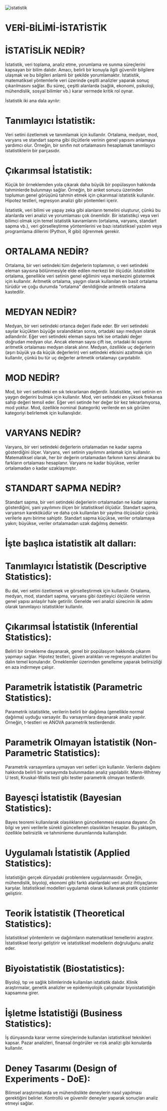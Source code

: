 ![istatistik](https://github.com/user-attachments/assets/bde02147-e46a-4534-8b99-e83e87a7af0c)
# VERİ-BİLİMİ-İSTATİSTİK

# İSTATİSLİK NEDİR?
İstatistik, veri toplama, analiz etme, yorumlama ve sunma süreçlerini kapsayan bir bilim dalıdır. Amacı, belirli bir konuyla ilgili güvenilir bilgilere ulaşmak ve bu bilgileri anlamlı bir şekilde yorumlamaktır. İstatistik, matematiksel yöntemlerle veri üzerinde çeşitli analizler yaparak sonuç çıkarılmasını sağlar. Bu süreç, çeşitli alanlarda (sağlık, ekonomi, psikoloji, mühendislik, sosyal bilimler vb.) karar vermede kritik rol oynar.

İstatistik iki ana dala ayrılır:

# Tanımlayıcı İstatistik: 
Veri setini özetlemek ve tanımlamak için kullanılır. Ortalama, medyan, mod, varyans ve standart sapma gibi ölçütlerle verinin genel yapısını anlamaya yardımcı olur. Örneğin, bir sınıfın not ortalamasını hesaplamak tanımlayıcı istatistiklerin bir parçasıdır.

# Çıkarımsal İstatistik: 
Küçük bir örneklemden yola çıkarak daha büyük bir popülasyon hakkında tahminlerde bulunmayı sağlar. Örneğin, bir anket sonucu üzerinden toplumun genel görüşünü tahmin etmek için çıkarımsal istatistik kullanılır. Hipotez testleri, regresyon analizi gibi yöntemleri içerir.

İstatistik, veri bilimi ve yapay zeka gibi alanların temelini oluşturur, çünkü bu alanlarda veri analizi ve yorumlaması çok önemlidir. Bir istatistikçi veya veri bilimci olmak için temel istatistik kavramlarını (ortalama, varyans, standart sapma vb.), veri görselleştirme yöntemlerini ve bazı istatistiksel yazılım veya programlama dillerini (Python, R gibi) öğrenmek gerekir.
# ORTALAMA NEDİR?
Ortalama, bir veri setindeki tüm değerlerin toplamının, o veri setindeki eleman sayısına bölünmesiyle elde edilen merkezi bir ölçüdür. İstatistikte ortalama, genellikle veri setinin genel eğilimini veya merkezini göstermek için kullanılır. Aritmetik ortalama, yaygın olarak kullanılan en basit ortalama türüdür ve çoğu durumda "ortalama" denildiğinde aritmetik ortalama kastedilir.
# MEDYAN NEDİR?
Medyan, bir veri setindeki ortanca değeri ifade eder. Bir veri setindeki sayılar küçükten büyüğe sıralandıktan sonra, ortadaki sayı medyan olarak adlandırılır. Eğer veri setindeki eleman sayısı tek ise ortadaki değer doğrudan medyan olur. Ancak eleman sayısı çift ise, ortadaki iki sayının aritmetik ortalaması medyan olarak alınır. Medyan, özellikle uç değerlerin (aşırı büyük ya da küçük değerlerin) veri setindeki etkisini azaltmak için kullanılır, çünkü bu tür uç değerler aritmetik ortalamayı çarpıtabilir.
# MOD NEDİR?
Mod, bir veri setindeki en sık tekrarlanan değerdir. İstatistikte, veri setinin en yaygın değerini bulmak için kullanılır. Mod, veri setindeki en yüksek frekansa sahip değeri temsil eder. Eğer veri setinde her değer bir kez tekrarlanıyorsa, mod yoktur. Mod, özellikle nominal (kategorik) verilerde en sık görülen kategoriyi belirlemek için kullanışlıdır.
# VARYANS NEDİR?
Varyans, bir veri setindeki değerlerin ortalamadan ne kadar sapma gösterdiğini ölçer. Varyans, veri setinin yayılımını anlamak için kullanılır. Matematiksel olarak, her bir değerin ortalamadan farkının karesi alınarak bu farkların ortalaması hesaplanır. Varyans ne kadar büyükse, veriler ortalamadan o kadar uzaklaşmıştır.
# STANDART SAPMA NEDİR?
Standart sapma, bir veri setindeki değerlerin ortalamadan ne kadar sapma gösterdiğini, yani yayılımını ölçen bir istatistiksel ölçüdür. Standart sapma, varyansın kareköküdür ve daha çok kullanılan bir yayılma ölçüsüdür çünkü verilerle aynı birime sahiptir. Standart sapma küçükse, veriler ortalamaya yakın; büyükse, veriler ortalamadan uzak dağılmış demektir.
# İşte başlıca istatistik alt dalları:

# Tanımlayıcı İstatistik (Descriptive Statistics):

Bu dal, veri setini özetlemek ve görselleştirmek için kullanılır. Ortalama, medyan, mod, standart sapma, varyans gibi özetleyici ölçülerle verinin genel yapısı anlaşılır hale getirilir. Genelde veri analizi sürecinin ilk adımı olarak tanımlayıcı istatistikler kullanılır.
# Çıkarımsal İstatistik (Inferential Statistics):

Belirli bir örnekleme dayanarak, genel bir popülasyon hakkında çıkarım yapmayı sağlar. Hipotez testleri, güven aralıkları ve regresyon analizleri bu dalın temel konularıdır. Örneklemler üzerinden genelleme yaparak belirsizliği en aza indirmeye çalışır.
# Parametrik İstatistik (Parametric Statistics):

Parametrik istatistikte, verilerin belirli bir dağılıma (genellikle normal dağılıma) uyduğu varsayılır. Bu varsayımlara dayanarak analiz yapılır. Örneğin, t-testleri ve ANOVA parametrik testlerdendir.
# Parametrik Olmayan İstatistik (Non-Parametric Statistics):

Parametrik varsayımlara uymayan veri setleri için kullanılır. Verilerin dağılımı hakkında belirli bir varsayımda bulunmadan analiz yapılabilir. Mann-Whitney U testi, Kruskal-Wallis testi gibi testler parametrik olmayan testlerdir.
# Bayesçi İstatistik (Bayesian Statistics):

Bayes teoremi kullanılarak olasılıkların güncellenmesi esasına dayanır. Ön bilgi ve yeni verilerle sürekli güncellenen olasılıkları hesaplar. Bu yaklaşım, özellikle belirsizlik ve tahminleme durumlarında kullanışlıdır.
# Uygulamalı İstatistik (Applied Statistics):

İstatistiğin gerçek dünyadaki problemlere uygulanmasıdır. Örneğin, mühendislik, biyoloji, ekonomi gibi farklı alanlardaki veri analiz ihtiyaçlarını karşılar. İstatistiksel modelleri uygulamalı olarak kullanarak pratik çözümler geliştirir.
# Teorik İstatistik (Theoretical Statistics):

İstatistiksel yöntemlerin ve dağılımların matematiksel temellerini araştırır. İstatistiksel teoriyi geliştirir ve istatistiksel modellerin doğruluğunu analiz eder.
# Biyoistatistik (Biostatistics):

Biyoloji, tıp ve sağlık bilimlerinde kullanılan istatistik dalıdır. Klinik araştırmalar, genetik analizler ve epidemiyolojik çalışmalar biyoistatistiğin kapsamına girer.
# İşletme İstatistiği (Business Statistics):

İş dünyasında karar verme süreçlerinde kullanılan istatistiksel teknikleri kapsar. Pazar analizleri, finansal öngörüler ve risk analizi gibi konularda kullanılır.
# Deney Tasarımı (Design of Experiments - DoE):

Bilimsel araştırmalarda ve mühendislikte deneylerin nasıl yapılması gerektiğini belirler. Kontrollü ve güvenilir deneyler yaparak sonuçları analiz etmeyi sağlar.



